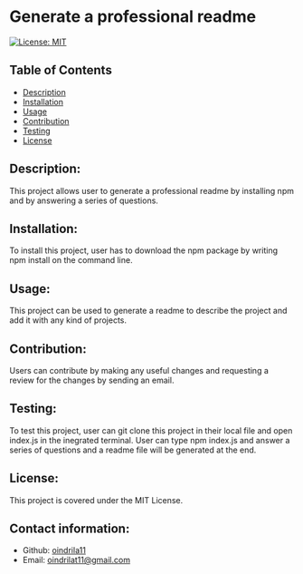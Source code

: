 # Generate a professional readme

 [![License: MIT](https://img.shields.io/badge/License-MIT-yellow.svg)](https://opensource.org/licenses/MIT)
 

## Table of Contents
- [Description](#Description)
- [Installation](#Installation)
- [Usage](#Usage)
- [Contribution](#Contribution)
- [Testing](#Testing)
- [License](#License)


## Description:
This project allows user to generate a professional readme by installing npm and by answering a series of questions.

## Installation:
To install this project, user has to download the npm package by writing npm install on the command line. 

## Usage:
This project can be used to generate a readme to describe the project and add it with any kind of projects.

## Contribution:
Users can contribute by making any useful changes and requesting a review for the changes by sending an email. 
## Testing:
To test this project, user can git clone this project in their local file and open index.js in the inegrated terminal. User can type npm index.js and answer a series of questions and a readme file will be generated at the end.

## License:
This project is covered under the MIT License.

## Contact information:
- Github: [oindrila11](https://github.com/oindrila11)
- Email: [oindrilat11@gmail.com](mailto:user@example.com) 
